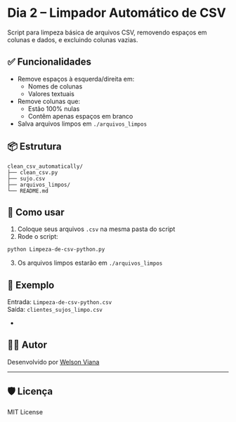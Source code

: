 # Dia 2 – Limpador Automático de CSV

Script para limpeza básica de arquivos CSV, removendo espaços em colunas e dados, e excluindo colunas vazias.

## ✅ Funcionalidades

- Remove espaços à esquerda/direita em:
  - Nomes de colunas
  - Valores textuais
- Remove colunas que:
  - Estão 100% nulas
  - Contêm apenas espaços em branco
- Salva arquivos limpos em `./arquivos_limpos`

## 📦 Estrutura

```
clean_csv_automatically/
├── clean_csv.py
├── sujo.csv
├── arquivos_limpos/
└── README.md
```

## 🚀 Como usar

1. Coloque seus arquivos `.csv` na mesma pasta do script
2. Rode o script:
```bash
python Limpeza-de-csv-python.py
```
3. Os arquivos limpos estarão em `./arquivos_limpos`

## 📌 Exemplo

Entrada: `Limpeza-de-csv-python.csv`  
Saída: `clientes_sujos_limpo.csv`

- 
## 👨‍💻 Autor

Desenvolvido por [Welson Viana](https://github.com/Welsonvv)

---

## 🛡️ Licença

MIT License
